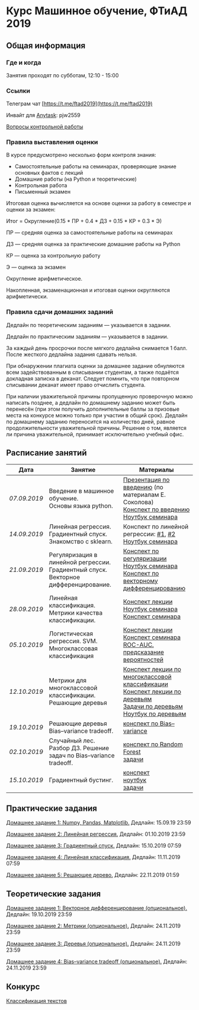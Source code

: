 # Курс Машинное обучение, ФТиАД 2019

## Общая информация

### Где и когда
Занятия проходят по субботам, 12:10 - 15:00

### Ссылки
Телеграм чат [https://t.me/ftad2019](https://t.me/ftad2019)

Инвайт для [Anytask](https://anytask.org): pjw2559

[Вопросы контрольной работы](https://docs.google.com/document/d/1xSaTtFqXkj1hG0Da7lX8GkGn7kaqAxWGYflLLvKf5z0/edit)

### Правила выставления оценки
В курсе предусмотрено несколько форм контроля знания:

- Самостоятельные работы на семинарах, проверяющие знание основных фактов с лекций
- Домашние работы (на Python и теоретические)
- Контрольная работа
- Письменный экзамен

Итоговая оценка вычисляется на основе оценки за работу в семестре и оценки за экзамен:

Итог = Округление(0.15 * ПР + 0.4 * ДЗ + 0.15 * КР + 0.3 * Э)

ПР — средняя оценка за самостоятельные работы на семинарах

ДЗ — средняя оценка за практические домашние работы на Python

КР — оценка за контрольную работу

Э — оценка за экзамен

Округление арифметическое.

Накопленная, экзаменационная и итоговая оценки округляются арифметически.
### Правила сдачи домашних заданий
Дедлайн по теоретическим заданиям — указывается в задании.

Дедлайн по практическим заданиям — указывается в задании.

За каждый день просрочки после мягкого дедлайна снимается 1 балл. После жесткого дедлайна задания сдавать нельзя.

При обнаружении плагиата оценки за домашнее задание обнуляются всем задействованным в списывании студентам, а также подаётся докладная записка в деканат. Следует помнить, что при повторном списывании деканат имеет право отчислить студента.

При наличии уважительной причины пропущенную проверочную можно написать позднее, а дедлайн по домашнему заданию может быть перенесён (при этом получить дополнительные баллы за призовые места на конкурсе можно только при участии в общий срок). Дедлайн по домашнему заданию переносится на количество дней, равное продолжительности уважительной причины. Решение о том, является ли причина уважительной, принимает исключительно учебный офис.

## Расписание занятий

| Дата  | Занятие | Материалы |
| ------------- | ------------- | ------------- |
| *07.09.2019*  | Введение в машинное обучение.<br> Основы языка python. | [Презентация по введению](https://github.com/ftad/ML2018/blob/master/materials/lesson1/lecture_intro.pdf) (по материалам Е. Соколова) <br> [Конспект по введению](https://github.com/esokolov/ml-course-hse/blob/master/2018-fall/lecture-notes/lecture01-intro.pdf) <br> [Ноутбук семинара](https://github.com/ftad/ML2019/blob/master/materials/lesson1/seminar_01.ipynb)|
| *14.09.2019*  | Линейная регрессия.<br>Градиентный спуск.<br> Знакомство с sklearn. | Конспект по линейной регрессии: [#1](https://github.com/esokolov/ml-course-hse/blob/master/2019-fall/lecture-notes/lecture02-linregr.pdf), [#2](https://github.com/esokolov/ml-course-hse/blob/master/2019-fall/lecture-notes/lecture03-linregr.pdf) <br> [Ноутбук семинара](https://github.com/esokolov/ml-course-hse/blob/master/2019-fall/seminars/sem02-sklearn-linreg.ipynb)|
| *21.09.2019*  | Регуляризация в линейной регрессии.<br>Градиентный спуск.<br>Векторное дифференцирование. | [Конспект по регуляризации](https://github.com/esokolov/ml-course-hse/blob/master/2019-fall/lecture-notes/lecture03-linregr.pdf) <br> [Ноутбук семинара](https://github.com/esokolov/ml-course-hse/blob/master/2019-fall/seminars/sem03-linregr-part2.ipynb)<br> [Конспект по векторному дифференцированию](https://github.com/esokolov/ml-course-hse/blob/master/2019-fall/seminars/sem03-linregr-part1.pdf)|
| *28.09.2019*  | Линейная классификация.<br>Метрики качества классификации. | [Конспект лекции](https://github.com/esokolov/ml-course-hse/blob/master/2019-fall/lecture-notes/lecture04-linclass.pdf) <br> [Ноутбук семинара](https://github.com/esokolov/ml-course-hse/blob/master/2019-fall/seminars/sem04-features.ipynb)<br>  [Конспект семинара](https://github.com/esokolov/ml-course-hse/blob/master/2019-fall/seminars/sem04-features.pdf)|
|*05.10.2019*  | Логистическая регрессия. SVM.<br> Многоклассовая классификация | [Конспект лекции](https://github.com/esokolov/ml-course-hse/blob/master/2019-fall/lecture-notes/lecture05-linclass.pdf) <br> [Конспект семинара ROC-AUC.](https://github.com/esokolov/ml-course-hse/blob/master/2019-fall/seminars/sem05-linclass-metrics.pdf) <br>[предсказание вероятностей](https://github.com/esokolov/ml-course-hse/blob/master/2019-fall/seminars/sem06-probs-quantile.pdf)|
|*12.10.2019*  | Метрики для многоклассовой классификации.<br> Решающие деревья | [Конспект лекции по многоклассовой классификации](https://github.com/esokolov/ml-course-hse/blob/master/2018-fall/lecture-notes/lecture06-linclass.pdf) <br> [Конспект лекции по деревьям](https://github.com/esokolov/ml-course-hse/blob/master/2018-fall/lecture-notes/lecture07-trees.pdf) <br> [Задачи по деревьям](https://github.com/esokolov/ml-minor-hse/blob/master/colloquium-2017/colloquium_minor_problems_trees.ipynb) <br> [Ноутбук по деревьям](https://github.com/AnastasiaRysmyatova/notebooks/blob/master/decision_trees.ipynb)|
|*19.10.2019*  | Решающие деревья <br> Bias–variance tradeoff. | [конспект по Bias–variance](https://github.com/esokolov/ml-course-hse/blob/master/2018-fall/lecture-notes/lecture08-ensembles.pdf) |
|*02.10.2019*  | Случайный лес. Разбор ДЗ. Решение задач по Bias–variance tradeoff.  | [конспект по Random Forest](https://github.com/esokolov/ml-course-hse/blob/master/2018-fall/lecture-notes/lecture08-ensembles.pdf) <br> [задачи](https://github.com/esokolov/ml-course-hse/blob/master/2019-fall/seminars/sem08-bvd.pdf)|
|*15.10.2019*  | Градиентный бустинг.  | [конспект](https://github.com/esokolov/ml-course-hse/blob/master/2019-fall/lecture-notes/lecture09-ensembles.pdf) <br> [ноутбук](https://github.com/esokolov/ml-course-hse/blob/master/2019-fall/seminars/sem09-gbm-part2.ipynb)<br> [задачи](https://github.com/esokolov/ml-course-hse/blob/master/2019-fall/seminars/sem09-gbm-part1.pdf)|



## Практические задания
[Домашнее задание 1: Numpy, Pandas, Matplotlib.](https://github.com/ftad/ml2019/blob/80dd971bca71bc34ae05c72b62bd295eb27b72a6/materials/homeworks-practice/homework-practice-01.ipynb) Дедлайн: 15.09.19  23:59 

[Домашнее задание 2: Линейная регрессия.](https://github.com/esokolov/ml-course-hse/blob/master/2019-fall/homeworks-practice/homework-practice-02.ipynb) Дедлайн: 01.10.2019 23:59

[Домашнее задание 3: Градиентный спуск.](https://github.com/esokolov/ml-course-hse/blob/master/2019-fall/homeworks-practice/homework-practice-03.ipynb) Дедлайн: 15.10.2019 07:59

[Домашнее задание 4: Линейная классификация.](https://nbviewer.jupyter.org/github/esokolov/ml-course-hse/blob/master/2019-fall/homeworks-practice/homework-practice-04.ipynb) Дедлайн: 11.11.2019 07:59

[Домашнее задание 5: Решающее дерево.](https://github.com/esokolov/ml-course-hse/tree/master/2019-fall/homeworks-practice/homework-practice-05) Дедлайн: 22.11.2019 01:59

## Теоретические задания
[Домашнее задание 1: Векторное дифференцирование (опциональное).](https://github.com/esokolov/ml-course-hse/blob/master/2019-fall/homeworks-theory/homework-theory-01-linregr.pdf) Дедлайн: 19.10.2019 23:59

[Домашнее задание 2: Метрики (опциональное).](https://github.com/esokolov/ml-course-hse/blob/master/2019-fall/homeworks-theory/homework-theory-02-linclass.pdf) Дедлайн: 24.11.2019 23:59

[Домашнее задание 3: Деревья (опциональное).](https://github.com/esokolov/ml-course-hse/blob/master/2019-fall/homeworks-theory/homework-theory-03-trees.pdf) Дедлайн: 24.11.2019 23:59

[Домашнее задание 4: Bias–variance tradeoff (опциональное).](https://github.com/esokolov/ml-course-hse/blob/master/2019-fall/homeworks-theory/homework-theory-04-bvd.pdf) Дедлайн: 24.11.2019 23:59

## Конкурс
[Классификация текстов](https://www.kaggle.com/t/78b4150e88c84935b37e550fbb636a4f)

